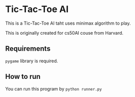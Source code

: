 # Tic-Tac-Toe AI

This is a Tic-Tac-Toe AI taht uses minimax algorithm to play.

This is originally created for cs50AI couse from Harvard.

## Requirements

`pygame` library is required.

## How to run

You can run this program by `python runner.py`
